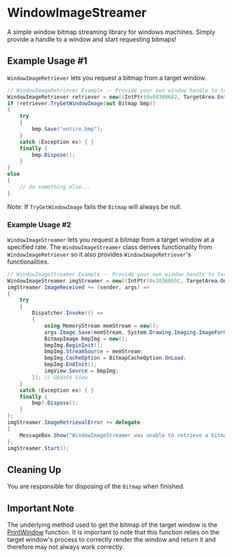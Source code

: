 # WindowImageStreamer

A simple window bitmap streaming library for windows machines. Simply provide a handle to a window and start requesting bitmaps!

## Example Usage #1

`WindowImageRetriever` lets you request a bitmap from a target window.

```cs
// WindowImageRetriever Example -- Provide your own window handle to target
WindowImageRetriever retriever = new((IntPtr)0x003B0682, TargetArea.EntireWindow);
if (retriever.TryGetWindowImage(out Bitmap bmp))
{
    try
    {
        bmp.Save("entire.bmp");
    }
    catch (Exception ex) { }
    finally {
        bmp.Dispose();
    }
}
else
{
    // do something else...
}
```

Note: If `TryGetWindowImage` fails the `Bitmap` will always be null.

### Example Usage #2

`WindowImageStreamer` lets you request a bitmap from a target window at a specified rate. The `WindowImageStreamer` class derives functionality from `WindowImageRetriever` so it also provides `WindowImageRetriever`'s functionalities.

```cs
// WindowImageStreamer Example -- Provide your own window handle to target
WindowImageStreamer imgStreamer = new((IntPtr)0x1036065C, TargetArea.OnlyClientArea, 500);
imgStreamer.ImageReceived += (sender, args) =>
{
    try
    {
        Dispatcher.Invoke(() =>
        {
            using MemoryStream memStream = new();
            args.Image.Save(memStream, System.Drawing.Imaging.ImageFormat.Bmp);
            BitmapImage bmpImg = new();
            bmpImg.BeginInit();
            bmpImg.StreamSource = memStream;
            bmpImg.CacheOption = BitmapCacheOption.OnLoad;
            bmpImg.EndInit();
            imgView.Source = bmpImg;
        }); // Update View
    }
    catch (Exception ex) { }
    finally {
        bmp?.Dispose();
    }
};
imgStreamer.ImageRetrievalError += delegate
{
    MessageBox.Show("WindowImageStreamer was unable to retrieve a bitmap from the target window.");
};
imgStreamer.Start();
```

## Cleaning Up
You are responsible for disposing of the `Bitmap` when finished.

## Important Note
The underlying method used to get the bitmap of the target window is the <a href="https://docs.microsoft.com/en-us/windows/win32/api/winuser/nf-winuser-printwindow">PrintWindow</a> function. It is important to note that this function relies on the target window's process to correctly render the window and return it and therefore may not always work correctly.
